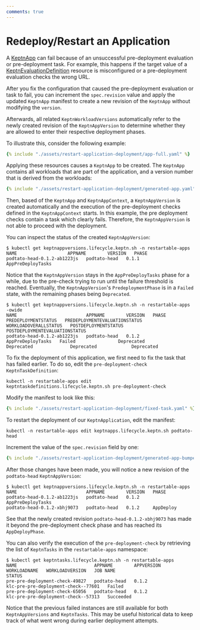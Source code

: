 ```yaml
---
comments: true
---
```


# Redeploy/Restart an Application

A [KeptnApp](../reference/crd-reference/app.md) can fail
because of an unsuccessful pre-deployment evaluation
or pre-deployment task.
For example, this happens if the target value of a
[KeptnEvaluationDefinition](../reference/crd-reference/evaluationdefinition.md)
resource is misconfigured
or a pre-deployment evaluation checks the wrong URL.

After you fix the configuration
that caused the pre-deployment evaluation or task to fail,
you can increment the `spec.revision` value
and apply the updated `KeptnApp` manifest
to create a new revision of the `KeptnApp`
without modifying the `version`.

Afterwards, all related `KeptnWorkloadVersions`
automatically refer to the newly created revision of the `KeptnAppVersion`
to determine whether they are allowed
to enter their respective deployment phases.

To illustrate this, consider the following example:

```yaml
{% include "./assets/restart-application-deployment/app-full.yaml" %}
```

Applying these resources causes a `KeptnApp`
to be created.
The `KeptnApp` contains all workloads that are part of
the application, and a version number that is
derived from the workloads:

```yaml
{% include "./assets/restart-application-deployment/generated-app.yaml" %}
```

Then, based of the `KeptnApp` and `KeptnAppContext`,
a `KeptnAppVersion` is created automatically and
the execution of the pre-deployment checks defined in
the `KeptnAppContext` starts.
In this example, the pre deployment checks
contain a task which clearly fails.
Therefore, the `KeptnAppVersion` is not able
to proceed with the deployment.

You can inspect the status of the created `KeptnAppVersion`:

```shell
$ kubectl get keptnappversions.lifecycle.keptn.sh -n restartable-apps
NAME                   APPNAME        VERSION   PHASE
podtato-head-0.1.2-ab1223js   podtato-head   0.1.1     AppPreDeployTasks
```

Notice that the `KeptnAppVersion` stays
in the `AppPreDeployTasks` phase for a while,
due to the pre-check trying to run
until the failure threshold is reached.
Eventually, the `KeptnAppVersion`'s `PredeploymentPhase`
is in a `Failed` state, with the remaining phases being `Deprecated`.

<!-- markdownlint-disable MD013 -->
```shell
$ kubectl get keptnappversions.lifecycle.keptn.sh -n restartable-apps -owide
NAME                          APPNAME        VERSION   PHASE               PREDEPLOYMENTSTATUS   PREDEPLOYMENTEVALUATIONSTATUS   WORKLOADOVERALLSTATUS   POSTDEPLOYMENTSTATUS   POSTDEPLOYMENTEVALUATIONSTATUS
podtato-head-0.1.2-ab1223js   podtato-head   0.1.2     AppPreDeployTasks   Failed                Deprecated                      Deprecated              Deprecated             Deprecated
```
<!-- markdownlint-enable MD013 -->

To fix the deployment of this application,
we first need to fix the task that has failed earlier.
To do so, edit the `pre-deployment-check` `KeptnTaskDefinition`:

```shell
kubectl -n restartable-apps edit keptntaskdefinitions.lifecycle.keptn.sh pre-deployment-check
```

Modify the manifest to look like this:

```yaml
{% include "./assets/restart-application-deployment/fixed-task.yaml" %}
```

To restart the deployment of our `KeptnApplication`,
edit the manifest:

```shell
kubectl -n restartable-apps edit keptnapps.lifecycle.keptn.sh podtato-head
```

Increment the value of the `spec.revision` field by one:

```yaml
{% include "./assets/restart-application-deployment/generated-app-bumped-revision.yaml" %}
```

After those changes have been made,
you will notice a new revision of the `podtato-head` `KeptnAppVersion`:

```shell
$ kubectl get keptnappversions.lifecycle.keptn.sh -n restartable-apps       
NAME                          APPNAME        VERSION   PHASE
podtato-head-0.1.2-ab1223js   podtato-head   0.1.2     AppPreDeployTasks
podtato-head-0.1.2-xbhj9073   podtato-head   0.1.2     AppDeploy
```

See that the newly created revision `podtato-head-0.1.2-xbhj9073`
has made it beyond the pre-deployment check phase
and has reached its `AppDeployPhase`.

You can also verify the execution of the `pre-deployment-check`
by retrieving the list of `KeptnTasks` in
the `restartable-apps` namespace:

<!-- markdownlint-disable MD013 -->
```shell
$ kubectl get keptntasks.lifecycle.keptn.sh -n restartable-apps
NAME                             APPNAME        APPVERSION   WORKLOADNAME   WORKLOADVERSION   JOB NAME                              STATUS
pre-pre-deployment-check-49827   podtato-head   0.1.2                                         klc-pre-pre-deployment-check--77601   Failed
pre-pre-deployment-check-65056   podtato-head   0.1.2                                         klc-pre-pre-deployment-check--57313   Succeeded
```
<!-- markdownlint-enable MD013 -->

Notice that the previous failed instances are still available
for both `KeptnAppVersions` and `KeptnTasks`.
This may be useful historical data to keep track of
what went wrong during earlier deployment attempts.

